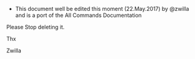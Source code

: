 
+ This document well be edited this moment (22.May.2017) by @zwilla and is a port of the All Commands Documentation

Please Stop deleting it. 

Thx

Zwilla